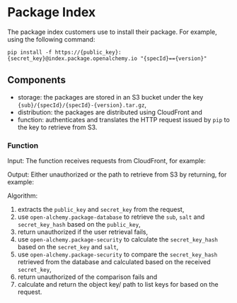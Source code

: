 # Package Index

The package index customers use to install their package. For example, using
the following command:

`pip install -f https://{public_key}:{secret_key}@index.package.openalchemy.io "{specId}=={version}"`

## Components

- storage: the packages are stored in an S3 bucket under the key
  `{sub}/{specId}/{specId}-{version}.tar.gz`,
- distribution: the packages are distributed using CloudFront and
- function: authenticates and translates the HTTP request issued by `pip` to
  the key to retrieve from S3.

### Function

Input:
The function receives requests from CloudFront, for example:

Output:
Either unauthorized or the path to retrieve from S3 by returning, for example:

Algorithm:

1. extracts the `public_key` and `secret_key` from the request,
1. use `open-alchemy.package-database` to retrieve the `sub`, `salt` and
   `secret_key_hash` based on the `public_key`,
1. return unauthorized if the user retrieval fails,
1. use `open-alchemy.package-security` to calculate the `secret_key_hash` based
   on the `secret_key` and `salt`,
1. use `open-alchemy.package-security` to compare the `secret_key_hash`
   retrieved from the database and calculated based on the received
   `secret_key`,
1. return unauthorized of the comparison fails and
1. calculate and return the object key/ path to list keys for based on the
   request.
